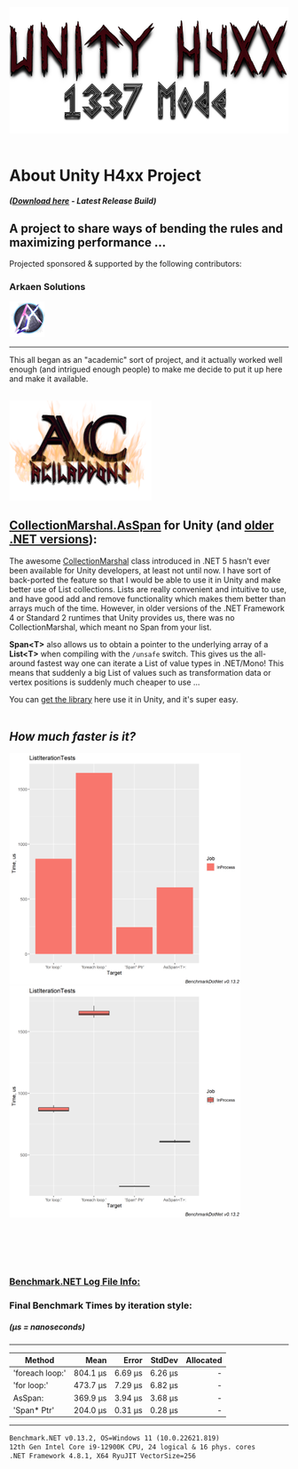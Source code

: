 <img src="https://github.com/atcarter714/UnityH4xx/blob/main/files/UHBanner01.png?raw=true" width=640><br><br>


# **About Unity H4xx Project**
##### ([Download here](https://github.com/atcarter714/UnityH4xx/releases/) - Latest Release Build)

## A project to share ways of bending the rules and maximizing performance ...
Projected sponsored & supported by the following contributors:</br>
### Arkaen Solutions
<a href="https://github.com/arkaen-solutions">
<img src="files/arkaen_128.png" width="64" height="64" />
</a></br>

---

This all began as an "academic" sort of project, and it actually worked well enough (and intrigued enough people) to
make me decide to put it up here and make it available.
<br>


<br>
<img src="https://github.com/atcarter714/UnityH4xx/blob/main/files/flameBanner_01a.png" width=256> 

## [CollectionMarshal.AsSpan<T>](https://learn.microsoft.com/en-us/dotnet/api/system.runtime.interopservices.collectionsmarshal.asspan?view=net-7.0) for Unity (and [older .NET versions](https://learn.microsoft.com/en-us/previous-versions/dotnet/)):


The awesome [CollectionMarshal](https://learn.microsoft.com/en-us/dotnet/api/system.runtime.interopservices.collectionsmarshal?view=net-7.0) class introduced in .NET 5 hasn't ever been available for Unity developers, at
least not until now. I have sort of back-ported the feature so that I would be able to use it in Unity and
make better use of List collections. Lists are really convenient and intuitive to use, and have good add
and remove functionality which makes them better than arrays much of the time. However, in older versions of
the .NET Framework 4 or Standard 2 runtimes that Unity provides us, there was no CollectionMarshal, which
meant no Span from your list. 

**Span\<T\>** also allows us to obtain a pointer to the underlying array of a **List\<T\>** when compiling with the
`/unsafe` switch. This gives us the all-around fastest way one can iterate a List of value types in .NET/Mono!
This means that suddenly a big List of values such as transformation data or vertex positions is suddenly much
cheaper to use ...<br>

You can [get the library](https://github.com/atcarter714/UnityH4xx/releases/) here use it in Unity, and it's super easy.
<br><br>

## ***How much faster is it?***
<div>
<img src="https://github.com/atcarter714/UnityH4xx/blob/main/files/benchmark-results/benchmark_chart01a_1024.png" width=417>
<img src="https://github.com/atcarter714/UnityH4xx/blob/main/files/benchmark-results/benchmark_chart01b_1024.png" width=417>
</div>

<br><br>
--------------------------------------------------------------------------------------------------------------
### [Benchmark.NET Log File Info:](http://github.com/atcarter714/UnityH4xx/blob/main/files/benchmark-results/ListIterationTests-20221130-222926.log)




### Final Benchmark Times by iteration style:<br>
##### (μs = nanoseconds)
--------------------------------------------------------------
|          Method |     Mean |   Error |  StdDev | Allocated |
|---------------- |---------:|--------:|--------:|----------:|
| 'foreach loop:' | 804.1 μs | 6.69 μs | 6.26 μs |         - |
|     'for loop:' | 473.7 μs | 7.29 μs | 6.82 μs |         - |
|      AsSpan<T>: | 369.9 μs | 3.94 μs | 3.68 μs |         - |
|     'Span* Ptr' | 204.0 μs | 0.31 μs | 0.28 μs |         - |
--------------------------------------------------------------
```
Benchmark.NET v0.13.2, OS=Windows 11 (10.0.22621.819)
12th Gen Intel Core i9-12900K CPU, 24 logical & 16 phys. cores
.NET Framework 4.8.1, X64 RyuJIT VectorSize=256
```
